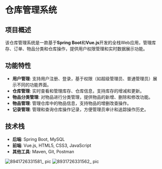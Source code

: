 # 仓库管理系统

## 项目概述
该仓库管理系统是一款基于**Spring Boot**和**Vue.js**开发的全栈Web应用，管理库存、订单、物品分类和仓库操作，提供用户权限管理和实时数据展示功能。

## 功能特性
- **用户管理**: 支持用户注册、登录，基于权限（如超级管理员、普通管理员）展示不同的功能界面。
- **仓库管理**: 实时查看和管理库存、仓库信息，支持库存的增减和更新。
- **物品分类管理**: 对物品进行分类管理，提供物品的新增、删除和修改功能。
- **物品管理**: 管理仓库中的物品信息，支持物品的增删改查操作。
- **记录管理**: 管理和查询仓库操作记录，方便管理员审计和追踪操作历史。

## 技术栈
- **后端**: Spring Boot, MySQL
- **前端**: Vue.js, HTML5, CSS3, JavaScript
- **其他工具**: Maven, Git, Postman

![8941726331581_ pic](https://github.com/user-attachments/assets/86d53637-4cc5-48aa-8647-b116aa1c10f5)
![8931726331562_ pic](https://github.com/user-attachments/assets/13edc716-2b3a-4f3f-af77-4ca82d46116e)
